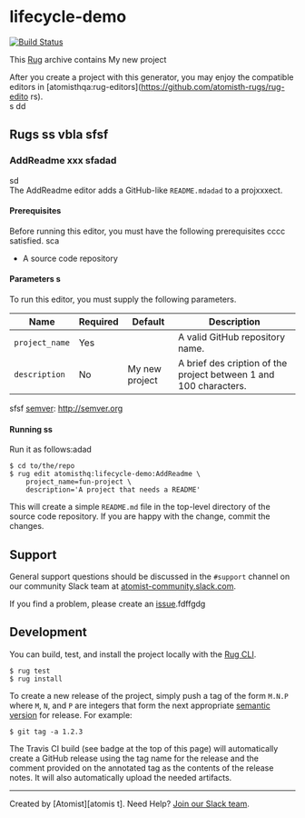 # lifecycle-demo

[![Build Status](https://travis-ci.org/atomisthq/lifecycle-demo.svg?branch=master)](https://travis-ci.org/atomisthq/lifecycle-demo)

This [Rug][rug] archive contains My new project 

[rug]: http://docs.atomist.com/
 
After you create a project with this generator, you may enjoy the compatible editors in [atomisthqa:rug-editors](https://github.com/atomisth-rugs/rug-edito   rs).     
  s dd  
## Rugs   ss vbla sfsf    
    
### AddReadme   xxx   sfadad
sd   
The AddReadme editor adds a GitHub-like `README.mdadad` to a projxxxect. 

#### Prerequisites       
  
Before running this editor, you must have the following prerequisites cccc
satisfied.  sca

*   A source code repository
#### Parameters   s

To run this editor, you must supply the following parameters.

Name | Required | Default | Description
-----|----------|---------|------------
`project_name` | Yes | | A valid GitHub repository name.
`description` | No | My new project | A brief des   cription of the project between 1 and 100 characters.
sfsf
[semver]: http://semver.org  
  
#### Running ss

Run it as follows:adad

```
$ cd to/the/repo
$ rug edit atomisthq:lifecycle-demo:AddReadme \
    project_name=fun-project \
    description='A project that needs a README'
```

This will create a simple `README.md` file in the top-level directory
of the source code repository.  If you are happy with the change,
commit the changes.

## Support


General support questions should be discussed in the `#support`
channel on our community Slack team
at [atomist-community.slack.com][slack]. 

If you find a problem, please create an [issue][].fdffgdg

[issue]: https://github.com/atomisthq/lifecycle-demo/issues

## Development

You can build, test, and install the project locally with
the [Rug CLI][cli].

[cli]: https://github.com/atomist/rug-cli

```
$ rug test
$ rug install
```

To create a new release of the project, simply push a tag of the form
`M.N.P` where `M`, `N`, and `P` are integers that form the next
appropriate [semantic version][semver] for release.  For example:

[semver]: http://semver.org

```
$ git tag -a 1.2.3
```

The Travis CI build (see badge at the top of this page) will
automatically create a GitHub release using the tag name for the
release and the comment provided on the annotated tag as the contents
of the release notes.  It will also automatically upload the needed
artifacts.
 

---
Created by [Atomist][atomis t].
Need Help?  [Join  our Slack team][slack].

[atomist]: https://www.atomist.com/
[slack]: https://join.atomist.com/
